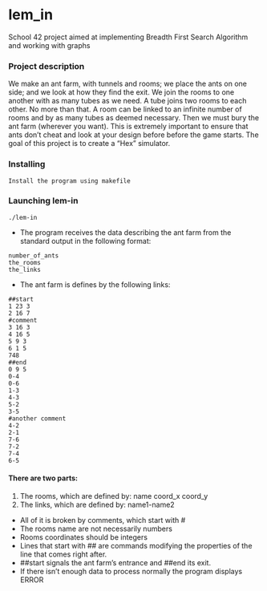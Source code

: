 # lem_in
School 42 project aimed at implementing Breadth First Search Algorithm and working with graphs

### Project description
We make an ant farm, with tunnels and rooms; we place the ants on one side; and we look at how they find the exit.
We join the rooms to one another with as many tubes as we need. A tube joins two rooms to each other. No more than that. A room can be linked to an infinite number of rooms and by as many tubes as deemed necessary. Then we must bury the ant farm (wherever you want). This is extremely important to ensure that ants don’t cheat and look at your design before before the game starts. The goal of this project is to create a “Hex” simulator. 

### Installing
```
Install the program using makefile
```

### Launching lem-in

```
./lem-in
```

* The program receives the data describing the ant farm from the standard output in the following format:
```
number_of_ants
the_rooms
the_links
```

* The ant farm is defines by the following links:
```
##start 
1 23 3 
2 16 7 
#comment
3 16 3 
4 16 5 
5 9 3
6 1 5 
748 
##end 
0 9 5
0-4
0-6 
1-3
4-3
5-2
3-5
#another comment
4-2
2-1
7-6
7-2
7-4
6-5
```

#### There are two parts:
 1) The rooms, which are defined by: name coord_x coord_y 
 2) The links, which are defined by: name1-name2
 
* All of it is broken by comments, which start with #
* The rooms name are not necessarily numbers
* Rooms coordinates should be integers
* Lines that start with ## are commands modifying the properties of the line that comes right after.
* ##start signals the ant farm’s entrance and ##end its exit.
* If there isn’t enough data to process normally the program displays ERROR
